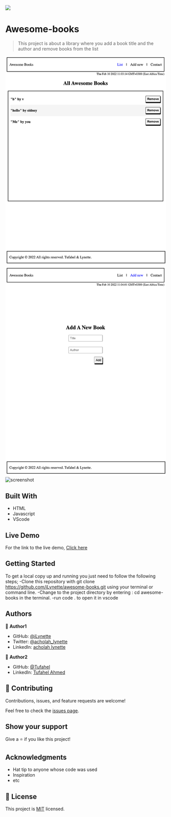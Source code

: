![](https://img.shields.io/badge/Microverse-blueviolet)

# Awesome-books
> This project is about a library where you add a book title and the author and remove books from the list

![screenshot](./one.png)
![screenshot](./two.png)
![screenshot](./three.png.png)

## Built With
- HTML
- Javascript
- VScode
## Live Demo
For the link to the live demo, [Click here](https://ilynette.github.io/awesome-books/)
## Getting Started
To get a local copy up and running you just need to follow the following steps;
-Clone this repository with
git clone https://github.com/iLynette/awesome-books.git using your terminal or command line.
-Change to the project directory by entering :
cd awesome-books in the terminal.
-run code . to open it in vscode

## Authors

👤 **Author1**

- GitHub: [@iLynette](https://github.com/iLynette)
- Twitter: [@acholah_lynette](https://twitter.com/acholah_lynette)
- LinkedIn: [acholah lynette](https://www.linkedin.com/in/lynette-acholah/)

👤 **Author2**

- GitHub: [@Tufahel](https://github.com/Tufahel)
- LinkedIn: [Tufahel Ahmed](https://bd.linkedin.com/in/tufahel-ahmed-972884203)

## 🤝 Contributing

Contributions, issues, and feature requests are welcome!

Feel free to check the [issues page](../../issues/).

## Show your support

Give a ⭐️ if you like this project!

## Acknowledgments

- Hat tip to anyone whose code was used
- Inspiration
- etc

## 📝 License

This project is [MIT](./MIT.md) licensed.
